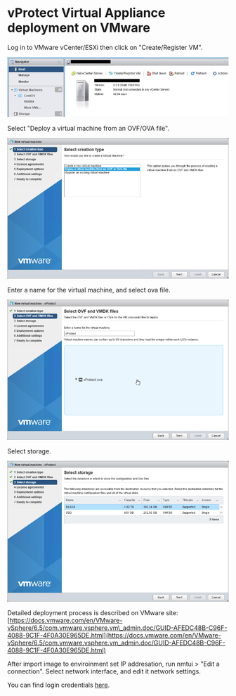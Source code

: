 # vProtect Virtual Appliance deployment on VMware

Log in to VMware vCenter/ESXi then click on "Create/Register VM".

![](../.gitbook/assets/images_esxi_01%20%281%29.png)

Select "Deploy a virtual machine from an OVF/OVA file".

![](../.gitbook/assets/images_esxi_02.png)

Enter a name for the virtual machine, and select ova file.

![](../.gitbook/assets/images_esxi_03.png)

Select storage.

![](../.gitbook/assets/images_esxi_04%20%281%29.png)

Detailed deployment process is described on VMware site: [https://docs.vmware.com/en/VMware-vSphere/6.5/com.vmware.vsphere.vm\_admin.doc/GUID-AFEDC48B-C96F-4088-9C1F-4F0A30E965DE.html](https://docs.vmware.com/en/VMware-vSphere/6.5/com.vmware.vsphere.vm_admin.doc/GUID-AFEDC48B-C96F-4088-9C1F-4F0A30E965DE.html)

After import image to enviroinment set IP addresation, run nmtui &gt; "Edit a connection". Select network interface, and edit it network settings.

You can find login credentials [here](./#default-login-and-password).

